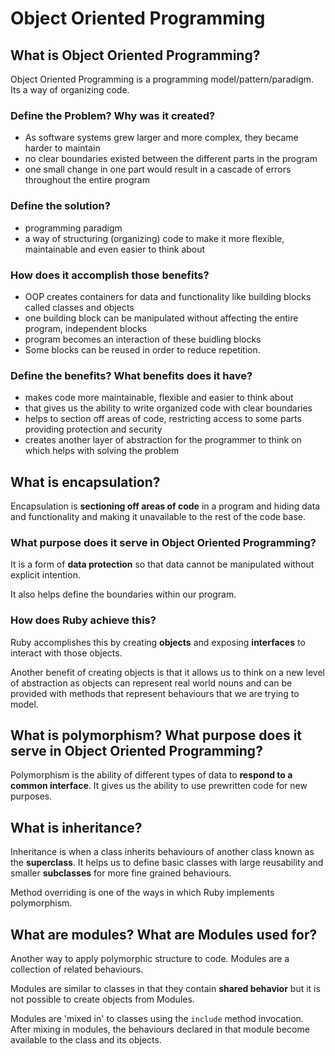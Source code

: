 # Object Oriented Programming

## What is Object Oriented Programming?   

Object Oriented Programming is a programming model/pattern/paradigm. Its a way of organizing code.

### Define the Problem? Why was it created?

- As software systems grew larger and more complex, they became harder to maintain
- no clear boundaries existed between the different parts in the program
- one small change in one part would result in a cascade of errors throughout the entire program

### Define the solution?
- programming paradigm
- a way of structuring (organizing) code to make it more flexible, maintainable and even easier to think about

### How does it accomplish those benefits?

- OOP creates containers for data and functionality like building blocks called classes and objects
- one building block can be manipulated without affecting the entire program, independent blocks
- program becomes an interaction of these buidling blocks
- Some blocks can be reused in order to reduce repetition.

### Define the benefits? What benefits does it have?

- makes code more maintainable, flexible and easier to think about
- that gives us the ability to write organized code with clear boundaries 
- helps to section off areas of code, restricting access to some parts providing protection and security
- creates another layer of abstraction for the programmer to think on which helps with solving the problem

## What is encapsulation?  

Encapsulation is **sectioning off areas of code** in a program and hiding data and functionality and making it unavailable to the rest of the code base.

### What purpose does it serve in Object Oriented Programming?

It is a form of **data protection** so that data cannot be manipulated without explicit intention.

It also helps define the boundaries within our program.

### How does Ruby achieve this?

Ruby accomplishes this by creating **objects** and exposing **interfaces** to interact with those objects.

Another benefit of creating objects is that it allows us to think on a new level of abstraction as objects can represent real world nouns and can be provided with methods that represent behaviours that we are trying to model.

## What is polymorphism? What purpose does it serve in Object Oriented Programming?

Polymorphism is the ability of different types of data to **respond to a common interface**. It gives us the ability to use prewritten code for new purposes.

## What is inheritance?

Inheritance is when a class inherits behaviours of another class known as the **superclass**. It helps us to define basic classes with large reusability and smaller **subclasses** for more fine grained behaviours.

Method overriding is one of the ways in which Ruby implements polymorphism.

## What are modules? What are Modules used for?

Another way to apply polymorphic structure to code. Modules are a collection of related behaviours. 

Modules are similar to classes in that they contain **shared behavior** but it is not possible to create objects from Modules. 

Modules are 'mixed in' to classes using the `include` method invocation. After mixing in modules, the behaviours declared in that module become available to the class and its objects.

